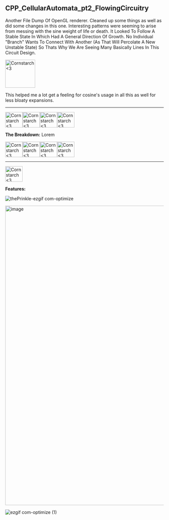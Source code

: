 **CPP_CellularAutomata_pt2_FlowingCircuitry**
-----------------------
Another File Dump Of OpenGL renderer. Cleaned up some things as well as did some changes in this one. Interesting patterns were seeming to arise from messing with the sine weight of life or death. It Looked To Follow A Stable State In Which Had A General Direction Of Growth. No Individual "Branch" Wants To Connect With Another (As That Will Percolate A New Unstable State) So Thats Why We Are Seeing Many Basically Lines In This Circuit Design.

<img src="https://github.com/Kingerthanu/CPP_CellularAutomata_pt2_FlowingCircuitry/assets/76754592/b8738334-f6e0-40c1-b152-699d03abb5cc" alt="Cornstarch <3" width="95" height="89">

 This helped me a lot get a feeling for cosine's usage in all this as well for less bloaty expansions.

----------------------------------------------------------------------------

<img src="https://github.com/Kingerthanu/CPP_CellularAutomata_pt2_FlowingCircuitry/assets/76754592/8bf1a4d0-e437-4864-ad6f-c3f9b23776af" alt="Cornstarch <3" width="55" height="49"><img src="https://github.com/Kingerthanu/CPP_CellularAutomata_pt2_FlowingCircuitry/assets/76754592/8bf1a4d0-e437-4864-ad6f-c3f9b23776af" alt="Cornstarch <3" width="55" height="49"><img src="https://github.com/Kingerthanu/CPP_CellularAutomata_pt2_FlowingCircuitry/assets/76754592/8bf1a4d0-e437-4864-ad6f-c3f9b23776af" alt="Cornstarch <3" width="55" height="49"><img src="https://github.com/Kingerthanu/CPP_CellularAutomata_pt2_FlowingCircuitry/assets/76754592/8bf1a4d0-e437-4864-ad6f-c3f9b23776af" alt="Cornstarch <3" width="55" height="49">


**The Breakdown:**
 Lorem


<img src="https://github.com/Kingerthanu/CPP_CellularAutomata_pt2_FlowingCircuitry/assets/76754592/06482a50-ddba-44ff-aed5-d97c381d5d43" alt="Cornstarch <3" width="55" height="49"><img src="https://github.com/Kingerthanu/CPP_CellularAutomata_pt2_FlowingCircuitry/assets/76754592/06482a50-ddba-44ff-aed5-d97c381d5d43" alt="Cornstarch <3" width="55" height="49"><img src="https://github.com/Kingerthanu/CPP_CellularAutomata_pt2_FlowingCircuitry/assets/76754592/06482a50-ddba-44ff-aed5-d97c381d5d43" alt="Cornstarch <3" width="55" height="49"><img src="https://github.com/Kingerthanu/CPP_CellularAutomata_pt2_FlowingCircuitry/assets/76754592/06482a50-ddba-44ff-aed5-d97c381d5d43" alt="Cornstarch <3" width="55" height="49">


------------------------------------------------------------------------------

<img src="https://github.com/Kingerthanu/CPP_CellularAutomata_pt2_FlowingCircuitry/assets/76754592/22274bc3-c6e1-4cd4-a830-c5d47d4f54dc" alt="Cornstarch <3" width="55" height="49">


**Features:**

![thePrinkle-ezgif com-optimize](https://github.com/Kingerthanu/CPP_CellularAutomata_pt2_FlowingCircuitry/assets/76754592/7a281e6b-27f8-4e0d-bb50-41a2cb2d8ab1)

<img width="950" alt="image" src="https://github.com/Kingerthanu/CPP_CellularAutomata_pt2_FlowingCircuitry/assets/76754592/e93b7b2d-451a-4a08-98e0-5a29fd9cc792">

![ezgif com-optimize (1)](https://github.com/Kingerthanu/CPP_CellularAutomata_pt2_FlowingCircuitry/assets/76754592/9e55a5de-08c6-4b72-b21f-7c3e48ff35bf)
